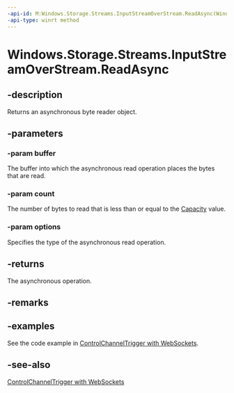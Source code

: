```yaml
---
-api-id: M:Windows.Storage.Streams.InputStreamOverStream.ReadAsync(Windows.Storage.Streams.IBuffer,System.UInt32,Windows.Storage.Streams.InputStreamOptions)
-api-type: winrt method
---
```


<!-- Method syntax
public Windows.Foundation.IAsyncOperationWithProgress<Windows.Storage.Streams.IBuffer, uint> ReadAsync(Windows.Storage.Streams.IBuffer buffer, System.UInt32 count, Windows.Storage.Streams.InputStreamOptions options)
-->

# Windows.Storage.Streams.InputStreamOverStream.ReadAsync

## -description

Returns an asynchronous byte reader object.

## -parameters

### -param buffer

The buffer into which the asynchronous read operation places the bytes that are read.

### -param count

The number of bytes to read that is less than or equal to the [Capacity](ibuffer_capacity.md) value.

### -param options

Specifies the type of the asynchronous read operation.

## -returns

The asynchronous operation.

## -remarks

## -examples

See the code example in [ControlChannelTrigger with WebSockets](/windows/uwp/networking/network-communications-in-the-background#controlchanneltrigger-with-websockets).

## -see-also

[ControlChannelTrigger with WebSockets](/windows/uwp/networking/network-communications-in-the-background#controlchanneltrigger-with-websockets)

